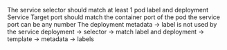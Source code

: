 The service selector should match at least 1 pod label and deployment 
Service Target port should match the container port of the pod
the service port can be any number
The deployment metadata -> label is not used by the service
deployment -> selector -> match label and deployment -> template -> metadata -> labels 
